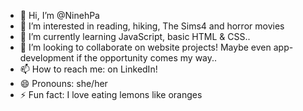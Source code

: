 - 👋 Hi, I’m @NinehPa
- 👀 I’m interested in reading, hiking, The Sims4 and horror movies
- 🌱 I’m currently learning JavaScript, basic HTML & CSS.. 
- 💞️ I’m looking to collaborate on website projects! Maybe even app-development if the opportunity comes my way.. 
- 📫 How to reach me: on LinkedIn!
- 😄 Pronouns: she/her
- ⚡ Fun fact: I love eating lemons like oranges

<!---
NinehPa/NinehPa is a ✨ special ✨ repository because its `README.md` (this file) appears on your GitHub profile.
You can click the Preview link to take a look at your changes.
--->
